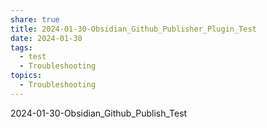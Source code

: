 ```yaml
---
share: true
title: 2024-01-30-Obsidian_Github_Publisher_Plugin_Test
date: 2024-01-30
tags:
  - test
  - Troubleshooting
topics:
  - Troubleshooting
---
```



2024-01-30-Obsidian_Github_Publish_Test